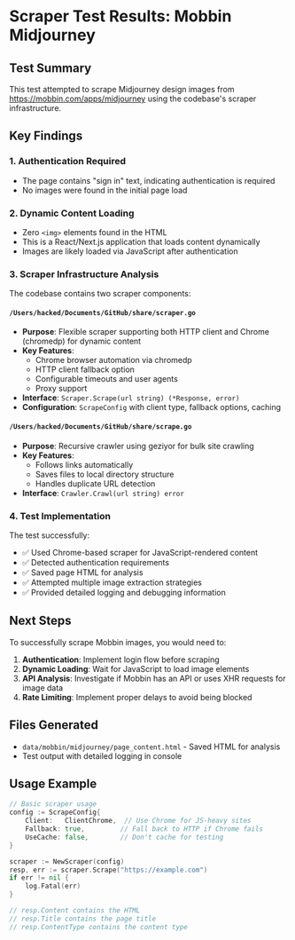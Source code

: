 # Scraper Test Results: Mobbin Midjourney

## Test Summary
This test attempted to scrape Midjourney design images from https://mobbin.com/apps/midjourney using the codebase's scraper infrastructure.

## Key Findings

### 1. Authentication Required
- The page contains "sign in" text, indicating authentication is required
- No images were found in the initial page load

### 2. Dynamic Content Loading
- Zero `<img>` elements found in the HTML
- This is a React/Next.js application that loads content dynamically
- Images are likely loaded via JavaScript after authentication

### 3. Scraper Infrastructure Analysis

The codebase contains two scraper components:

#### `/Users/hacked/Documents/GitHub/share/scraper.go`
- **Purpose**: Flexible scraper supporting both HTTP client and Chrome (chromedp) for dynamic content
- **Key Features**:
  - Chrome browser automation via chromedp
  - HTTP client fallback option
  - Configurable timeouts and user agents
  - Proxy support
- **Interface**: `Scraper.Scrape(url string) (*Response, error)`
- **Configuration**: `ScrapeConfig` with client type, fallback options, caching

#### `/Users/hacked/Documents/GitHub/share/scrape.go`  
- **Purpose**: Recursive crawler using geziyor for bulk site crawling
- **Key Features**:
  - Follows links automatically
  - Saves files to local directory structure
  - Handles duplicate URL detection
- **Interface**: `Crawler.Crawl(url string) error`

### 4. Test Implementation

The test successfully:
- ✅ Used Chrome-based scraper for JavaScript-rendered content
- ✅ Detected authentication requirements
- ✅ Saved page HTML for analysis
- ✅ Attempted multiple image extraction strategies
- ✅ Provided detailed logging and debugging information

## Next Steps

To successfully scrape Mobbin images, you would need to:

1. **Authentication**: Implement login flow before scraping
2. **Dynamic Loading**: Wait for JavaScript to load image elements
3. **API Analysis**: Investigate if Mobbin has an API or uses XHR requests for image data
4. **Rate Limiting**: Implement proper delays to avoid being blocked

## Files Generated
- `data/mobbin/midjourney/page_content.html` - Saved HTML for analysis
- Test output with detailed logging in console

## Usage Example

```go
// Basic scraper usage
config := ScrapeConfig{
    Client:   ClientChrome,  // Use Chrome for JS-heavy sites
    Fallback: true,         // Fall back to HTTP if Chrome fails
    UseCache: false,        // Don't cache for testing
}

scraper := NewScraper(config)
resp, err := scraper.Scrape("https://example.com")
if err != nil {
    log.Fatal(err)
}

// resp.Content contains the HTML
// resp.Title contains the page title
// resp.ContentType contains the content type
```